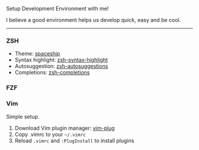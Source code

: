 Setup Development Environment with me!

I believe a good environment helps us develop quick, easy and be cool.

---------

### ZSH

- Theme: [spaceship](https://github.com/denysdovhan/spaceship-prompt#oh-my-zsh)
- Syntax highlight: [zsh-syntax-highlight](https://github.com/zsh-users/zsh-syntax-highlighting/blob/master/INSTALL.md#oh-my-zsh)
- Autosuggestion: [zsh-autosuggestions](https://github.com/zsh-users/zsh-autosuggestions/blob/master/INSTALL.md#oh-my-zsh)
- Completions: [zsh-completions](https://github.com/zsh-users/zsh-autosuggestions/blob/master/INSTALL.md#macos-via-homebre://github.com/zsh-users/zsh-completions#oh-my-zsh)

### FZF

### Vim

Simple setup.

1. Download Vim plugin manager: [vim-plug](https://github.com/junegunn/vim-plug#installation)
2. Copy .vimrc to your `~/.vimrc`
3. Reload `.vimrc` and `:PlugInstall` to install plugins
